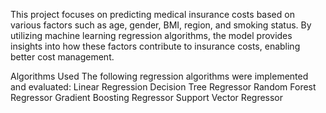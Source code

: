 This project focuses on predicting medical insurance costs based on various factors such as age, gender, BMI, region, and smoking status. By utilizing machine learning regression algorithms, the model provides insights into how these factors contribute to insurance costs, enabling better cost management.

Algorithms Used
The following regression algorithms were implemented and evaluated:
Linear Regression
Decision Tree Regressor
Random Forest Regressor
Gradient Boosting Regressor
Support Vector Regressor
